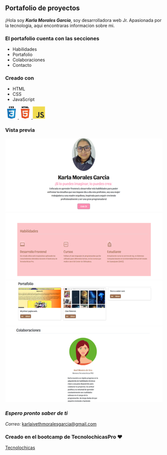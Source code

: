 ## Portafolio de proyectos

¡Hola soy ***Karla Morales Garcia***, soy desarrolladora web Jr. Apasionada por la tecnologia, aqui encontraras informacion sobre mi.

### El portafolio cuenta con las secciones

- Habilidades
- Portafolio
- Colaboraciones
- Contacto

### Creado con 
- HTML
- CSS
- JavaScript

<a href="https://www.w3schools.com/css/" target="_blank"> <img src="https://raw.githubusercontent.com/devicons/devicon/master/icons/css3/css3-original-wordmark.svg" alt="css3" width="40" height="40"/> </a>
    <a href="https://www.w3.org/html/" target="_blank"> <img src="https://raw.githubusercontent.com/devicons/devicon/master/icons/html5/html5-original-wordmark.svg" alt="html5" width="40" height="40"/> </a>
    <a href="https://developer.mozilla.org/en-US/docs/Web/JavaScript" target="_blank"> <img src="https://raw.githubusercontent.com/devicons/devicon/master/icons/javascript/javascript-original.svg" alt="javascript" width="40" height="40"/> </a>

### Vista previa
![Proyecto](assets/proyecto.png)
![Proyecto](assets/proyecto2.png)
![Proyecto](assets/proyecto3.png)
![Proyecto](assets/proyecto4.png)

### *Espero pronto saber de ti*
*Correo:*
[karlaivethmoralesgarcia@gmail.com](mailto:karlaivethmoralesgarcia@gmail.com)


### Creado en el bootcamp de TecnolochicasPro ❤️
[Tecnolochicas](https://tecnolochicas.mx/)
